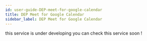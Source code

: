 ```yaml
---
id: user-guide-DEP-meet-for-google-calendar
title: DEP Meet for Google Calendar
sidebar_label: DEP Meet for Google Calendar
---
```




this service is under developing you can check this service soon !
